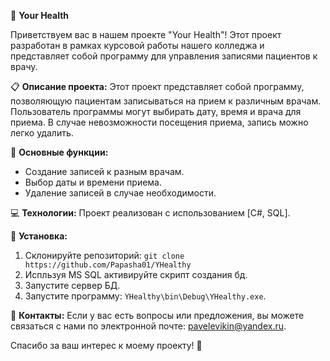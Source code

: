 🏥 **Your Health**

Приветствуем вас в нашем проекте "Your Health"! Этот проект разработан в рамках курсовой работы нашего колледжа и представляет собой программу для управления записями пациентов к врачу.

📋 **Описание проекта:**
Этот проект представляет собой программу, позволяющую пациентам записываться на прием к различным врачам. Пользователь программы могут выбирать дату, время и врача для приема. В случае невозможности посещения приема, запись можно легко удалить.

🎯 **Основные функции:**
- Создание записей к разным врачам.
- Выбор даты и времени приема.
- Удаление записей в случае необходимости.

💻 **Технологии:**
Проект реализован с использованием [C#, SQL].

🔧 **Установка:**
1. Склонируйте репозиторий: `git clone https://github.com/Papasha01/YHealthy`
2. Испльзуя MS SQL активируйте скрипт создания бд.
3. Запустите сервер БД.
4. Запустите программу: `YHealthy\bin\Debug\YHealthy.exe`.

📧 **Контакты:**
Если у вас есть вопросы или предложения, вы можете связаться с нами по электронной почте: pavelevikin@yandex.ru.

Спасибо за ваш интерес к моему проекту! 🚀
